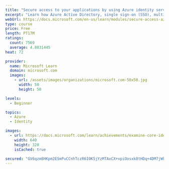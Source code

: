 ```yaml
---
title: "Secure access to your applications by using Azure identity services"
excerpt: "Learn how Azure Active Directory, single sign-on (SSO), multifactor authentication, and Conditional Access can help you manage and secure identities on Azure."
webUrl: https://docs.microsoft.com/en-us/learn/modules/secure-access-azure-identity-services/
type: course
price: Free
length: PT17M
ratings:
  count: 7569
  average: 4.8031445
heat: 72

provider:
  name: Microsoft Learn
  domain: microsoft.com
  images:
    - url: /assets/images/organizations/microsoft.com-50x50.jpg
      width: 50
      height: 50

levels:
  - Beginner

topics:
  - Azure
  - Identity

images:
  - url: https://docs.microsoft.com/learn/achievements/examine-core-identity-services-social.png
    width: 640
    height: 320
    isCached: true

secured: "GV6qzm8HKpm2E5mPuCCnhTczR6I0K5jYzMTAxCX+vpiOosxk8tHDq+4DM7jWk8Efq0cbSxsoa9qcE8AzhWfNHHWNa1VRfV8YjH+8vIt1pyiUBwQK6+0VRELkxwbDNG3ryKw5fiG3N/c7pSdkaHsSLP0lvgdx8yvFube7TUNngRRnQjNAZlDrwBsD/a2XH8LBsW3jSdKia2GkpA+kA4ZctK6LbuUG0Xle6UbdHyLP2oA3LVdTQzs7NpsYzSLjF2FOgX3W6uFXaCp7g0/U/PDB5rerERAa2S8+soII5h0bvBIx0oYmaZHXnXBJzTkeliTWQXqYqUgU8LpyVI0aKCqk1QafjBfxa6vqaWCZVI1M8L8jXLt1y9IJIUESLKskigrFpToCKy9PSJpjGv/pVjngMvdfti7EAzA5W3/1dMC1FKw=;Nm5pm0hDbk300/AEYKqX9Q=="
---
```


